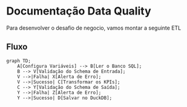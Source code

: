 # Documentação Data Quality

Para desenvolver o desafio de negocio, vamos montar a seguinte ETL

## Fluxo

```mermaid
graph TD;
    A[Configura Variáveis] --> B[Ler o Banco SQL];
    B --> V[Validação do Schema de Entrada];
    V -->|Falha| X[Alerta de Erro];
    V -->|Sucesso| C[Transformar os KPIs];
    C --> Y[Validação do Schema de Saída];
    Y -->|Falha| Z[Alerta de Erro];
    Y -->|Sucesso| D[Salvar no DuckDB];
```

